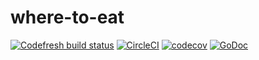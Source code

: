 # where-to-eat
[![Codefresh build status]( https://g.codefresh.io/api/badges/pipeline/romeufcrosa_marketplace/romeufcrosa%2Fwhere-to-eat%2Fwhere-to-eat?branch=develop&key=eyJhbGciOiJIUzI1NiJ9.NWMxMDM4YTM0YjEyNzU1NWNjZTJkNDg1.w8RvNgfLdMI7X2LR3C3b8ZevrKQwAraAwN2jnujyyOc&type=cf-1)](https://g.codefresh.io/pipelines/where-to-eat/builds?repoOwner=romeufcrosa&repoName=where-to-eat&serviceName=romeufcrosa%2Fwhere-to-eat&filter=trigger:build~Build;branch:develop;pipeline:5c103d106da223e8816c381a~where-to-eat)
[![CircleCI](https://circleci.com/gh/romeufcrosa/where-to-eat.svg?style=svg)](https://circleci.com/gh/romeufcrosa/where-to-eat)
[![codecov](https://codecov.io/gh/romeufcrosa/where-to-eat/branch/develop/graph/badge.svg)](https://codecov.io/gh/romeufcrosa/where-to-eat)
[![GoDoc](https://godoc.org/github.com/romeufcrosa/where-to-eat?status.svg)](https://godoc.org/github.com/romeufcrosa/where-to-eat)